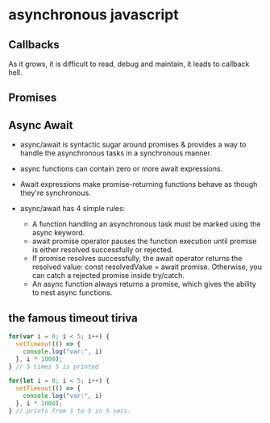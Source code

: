 # asynchronous javascript

## Callbacks
As it grows, it is difficult to read, debug and maintain, it leads to callback hell.

## Promises



## Async Await

* async/await is syntactic sugar around promises & 
provides a way to handle the asynchronous tasks in a synchronous manner. 
* async functions can contain zero or more await expressions. 
* Await expressions make promise-returning functions behave as though they're synchronous.

* async/await has 4 simple rules:

    * A function handling an asynchronous task must be marked using the async keyword.
    * await promise operator pauses the function execution until promise is either resolved successfully or rejected.
    * If promise resolves successfully, the await operator returns the resolved value: const resolvedValue = await promise. Otherwise, you can catch a rejected promise inside try/catch.
    * An async function always returns a promise, which gives the ability to nest async functions.

## the famous timeout tiriva
```js
for(var i = 0; i < 5; i++) {
  setTimeout(() => { 
    console.log("var:", i)
  }, i * 1000);
} // 5 times 5 is printed

for(let i = 0; i < 5; i++) {
  setTimeout(() => { 
    console.log("var:", i)
  }, i * 1000);
} // prints from 1 to 5 in 5 secs.

```
